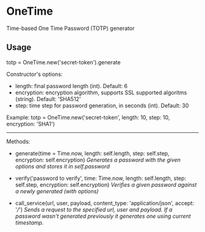 # OneTime
Time-based One Time Password (TOTP) generator

Usage
-----

totp = OneTime.new('secret-token').generate

Constructor's options:

- length: final password length (int). Default: 6
- encryption: encryption algorithm, supports SSL supported algoritms (string). Default: 'SHA512'
- step: time step for password generation, in seconds (int). Default: 30

Example: totp = OneTime.new('secret-token', length: 10, step: 10, encryption: 'SHA1')

----------------------
Methods:

 - generate(time = Time.now, length: self.length, step: self.step, encryption: self.encryption)
    *Generates a password with the given options and stores it in self.password*

 - verify('password to verify', time: Time.now, length: self.length, step: self.step, encryption: self.encryption)
    *Verifies a given password against a newly generated (with options)*

 - call_service(url, user, payload, content_type: 'application/json', accept: '*/*')
    *Sends a request to the specified url, user and payload. If a password wasn't generated previously it generates one using current timestamp.*
